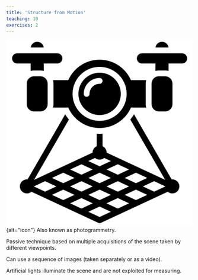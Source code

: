 ```yaml
---
title: 'Structure from Motion'
teaching: 10
exercises: 2
---
```


![&copy; Uniconlabs from AdobeStock](fig/AdobeStock_656775682.svg){alt="icon"}
Also known as photogrammetry.

Passive technique based on multiple acquisitions of the scene taken by different viewpoints.

Can use a sequence of images (taken separately or as a video). 

Artificial lights illuminate the scene and are not exploited for measuring.
